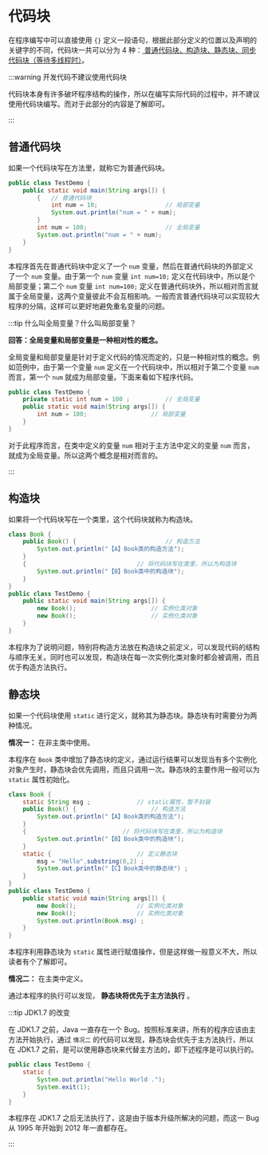 # 代码块

在程序编写中可以直接使用 `{}` 定义一段语句，根据此部分定义的位置以及声明的关键字的不同，代码块一共可以分为 4 种：<u>
普通代码块、构造块、静态块、同步代码块（等待多线程时）</u>。

:::warning 开发代码不建议使用代码块

代码块本身有许多破坏程序结构的操作，所以在编写实际代码的过程中，并不建议使用代码块编写。而对于此部分的内容是了解即可。

:::

## 普通代码块

如果一个代码块写在方法里，就称它为普通代码块。

```java
public class TestDemo {
    public static void main(String args[]) {
        { 	// 普通代码块
            int num = 10; 					// 局部变量
            System.out.println("num = " + num);
        }
        int num = 100; 						// 全局变量
        System.out.println("num = " + num);
    }
}
```

本程序首先在普通代码块中定义了一个 `num` 变量，然后在普通代码块的外部定义了一个 `num` 变量。由于第一个 `num`
变量 `int num=10;` 定义在代码块中，所以是个局部变量；第二个 `num` 变量 `int num=100;`
定义在普通代码块外，所以相对而言就属于全局变量，这两个变量彼此不会互相影响。一般而言普通代码块可以实现较大程序的分隔，这样可以更好地避免重名变量的问题。

:::tip 什么叫全局变量？什么叫局部变量？

**回答：全局变量和局部变量是一种相对性的概念。**

全局变量和局部变量是针对于定义代码的情况而定的，只是一种相对性的概念。例如范例中，由于第一个变量 `num`
定义在一个代码块中，所以相对于第二个变量 `num` 而言，第一个 `num` 就成为局部变量。下面来看如下程序代码。

```java
public class TestDemo {
    private static int num = 100 ;			// 全局变量
    public static void main(String args[]) {
        int num = 100; 					// 局部变量
    }
}
```

对于此程序而言，在类中定义的变量 `num` 相对于主方法中定义的变量 `num` 而言，就成为全局变量。所以这两个概念是相对而言的。

:::

## 构造块

如果将一个代码块写在一个类里，这个代码块就称为构造块。

```java
class Book {
    public Book() { 						// 构造方法
        System.out.println("【A】Book类的构造方法");
    }
    { 								// 将代码块写在类里，所以为构造块
        System.out.println("【B】Book类中的构造块");
    }
}
public class TestDemo {
    public static void main(String args[]) {
        new Book();						// 实例化类对象
        new Book();						// 实例化类对象
    }
}
```

本程序为了说明问题，特别将构造方法放在构造块之前定义，可以发现代码的结构与顺序无关。同时也可以发现，构造块在每一次实例化类对象时都会被调用，而且优于构造方法执行。

## 静态块

如果一个代码块使用 `static` 进行定义，就称其为静态块。静态块有时需要分为两种情况。

**情况一：** 在非主类中使用。

本程序在 `Book`
类中增加了静态块的定义，通过运行结果可以发现当有多个实例化对象产生时，静态块会优先调用，而且只调用一次。静态块的主要作用一般可以为 `static`
属性初始化。

```java
class Book {
    static String msg ;				// static属性，暂不封装
    public Book() { 					// 构造方法
        System.out.println("【A】Book类的构造方法");
    }
    { 							// 将代码块写在类里，所以为构造块
        System.out.println("【B】Book类中的构造块");
    }
    static {						// 定义静态块
        msg = "Hello".substring(0,2) ;
        System.out.println("【C】Book类中的静态块") ;
    }
}
public class TestDemo {
    public static void main(String args[]) {
        new Book();					// 实例化类对象
        new Book();					// 实例化类对象
        System.out.println(Book.msg) ;
    }
}
```

本程序利用静态块为 `static` 属性进行赋值操作，但是这样做一般意义不大，所以读者有个了解即可。

**情况二：** 在主类中定义。

通过本程序的执行可以发现， **静态块将优先于主方法执行** 。

:::tip JDK1.7 的改变

在 JDK1.7 之前，Java 一直存在一个 Bug。按照标准来讲，所有的程序应该由主方法开始执行，通过 `情况二` 的代码可以发现，静态块会优先于主方法执行，所以在
JDK1.7 之前，是可以使用静态块来代替主方法的，即下述程序是可以执行的。

```java
public class TestDemo {
    static {
        System.out.println("Hello World .");
        System.exit(1);
    }
}
```

本程序在 JDK1.7 之后无法执行了，这是由于版本升级所解决的问题，而这一 Bug 从 1995 年开始到 2012 年一直都存在。

:::
